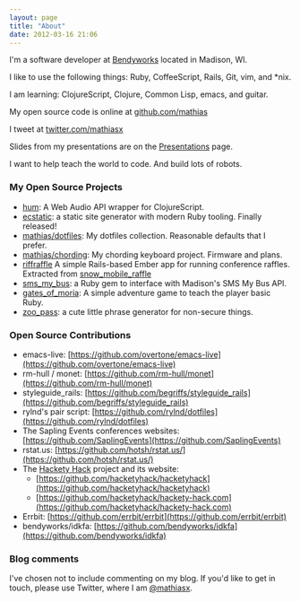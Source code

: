 ```yaml
---
layout: page
title: "About"
date: 2012-03-16 21:06
---
```


I'm a software developer at [Bendyworks](http://bendyworks.com) located in Madison, WI.

I like to use the following things: Ruby, CoffeeScript, Rails, Git, vim, and *nix.

I am learning: ClojureScript, Clojure, Common Lisp, emacs, and guitar.

My open source code is online at [github.com/mathias](https://github.com/mathias)

I tweet at [twitter.com/mathiasx](https://twitter.com/mathiasx)

Slides from my presentations are on the [Presentations](/presentations) page.

I want to help teach the world to code. And build lots of robots.
<p></p>

### My Open Source Projects

* [hum](https://github.com/mathias/hum): A Web Audio API wrapper for ClojureScript.
* [ecstatic](https://github.com/mathias/ecstatic): a static site generator with modern Ruby tooling. Finally released!
* [mathias/dotfiles](https://github.com/mathias/dotfiles): My dotfiles collection. Reasonable defaults that I prefer.
* [mathias/chording](https://github.com/mathias/chording): My chording keyboard project. Firmware and plans.
* [riffraffle](https://github.com/mathias/riffraffle) A simple Rails-based Ember app for running conference raffles. Extracted from [snow_mobile_raffle](https://github.com/mathias/snow_mobile_raffle)
* [sms_my_bus](https://github.com/mathias/sms_my_bus): a Ruby gem to interface with Madison's SMS My Bus API.
* [gates_of_moria](https://github.com/mathias/gates_of_moria): A simple adventure game to teach the player basic Ruby.
* [zoo_pass](https://github.com/mathias/zoo_pass): a cute little phrase generator for non-secure things.

### Open Source Contributions

* emacs-live: [https://github.com/overtone/emacs-live](https://github.com/overtone/emacs-live)
* rm-hull / monet: [https://github.com/rm-hull/monet](https://github.com/rm-hull/monet)
* styleguide_rails: [https://github.com/begriffs/styleguide_rails](https://github.com/begriffs/styleguide_rails)
* rylnd's pair script: [https://github.com/rylnd/dotfiles](https://github.com/rylnd/dotfiles)
* The Sapling Events conferences websites: [https://github.com/SaplingEvents](https://github.com/SaplingEvents)
* rstat.us: [https://github.com/hotsh/rstat.us/](https://github.com/hotsh/rstat.us/)
* The [Hackety Hack](http://hackety.com) project and its website:
  * [https://github.com/hacketyhack/hacketyhack](https://github.com/hacketyhack/hacketyhack)
  * [https://github.com/hacketyhack/hackety-hack.com](https://github.com/hacketyhack/hackety-hack.com)
* Errbit: [https://github.com/errbit/errbit](https://github.com/errbit/errbit)
* bendyworks/idkfa: [https://github.com/bendyworks/idkfa](https://github.com/bendyworks/idkfa)

### Blog comments

I've chosen not to include commenting on my blog. If you'd like to get in touch, please use Twitter, where I am [@mathiasx](https://www.twitter.com/mathiasx).
